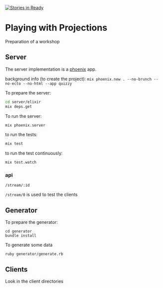 [![Stories in Ready](https://badge.waffle.io/michelgrootjans/playing_with_projections.svg?label=ready&title=Ready)](http://waffle.io/michelgrootjans/playing_with_projections)

# Playing with Projections
Preparation of a workshop

## Server

The server implementation is a [phoenix](http://www.phoenixframework.org/) app.

background info (to create the project): `mix phoenix.new . --no-brunch --no-ecto --no-html --app quizzy`

To prepare the server:
```bash
cd server/elixir
mix deps.get
```

To run the server:

```bash
mix phoenix.server
```

to run the tests:
```bash
mix test
```
to run the test continuously:
```bash
mix test.watch
```

### api

`/stream/:id`

`/stream/0` is used to test the clients

## Generator

To prepare the generator:
```
cd generator
bundle install
```

To generate some data
```
ruby generator/generate.rb
```

## Clients

Look in the client directories
